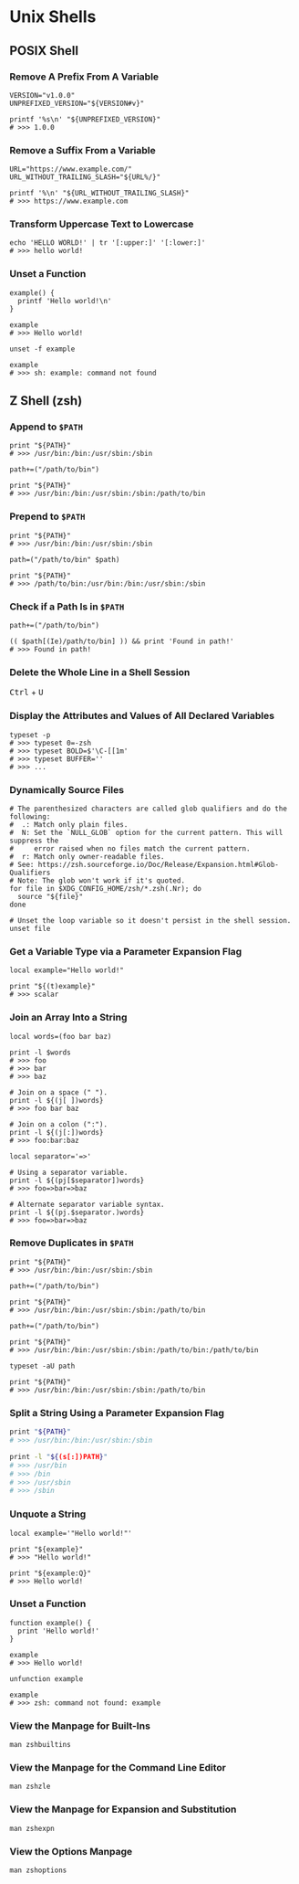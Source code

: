 Unix Shells
===========

POSIX Shell
-----------

### Remove A Prefix From A Variable

```shell
VERSION="v1.0.0"
UNPREFIXED_VERSION="${VERSION#v}"

printf '%s\n' "${UNPREFIXED_VERSION}"
# >>> 1.0.0
```

### Remove a Suffix From a Variable

```shell
URL="https://www.example.com/"
URL_WITHOUT_TRAILING_SLASH="${URL%/}"

printf '%\n' "${URL_WITHOUT_TRAILING_SLASH}"
# >>> https://www.example.com
```

### Transform Uppercase Text to Lowercase

```shell
echo 'HELLO WORLD!' | tr '[:upper:]' '[:lower:]'
# >>> hello world!
```

### Unset a Function

```shell
example() {
  printf 'Hello world!\n'
}

example
# >>> Hello world!

unset -f example

example
# >>> sh: example: command not found
```

Z Shell (zsh)
-------------

### Append to `$PATH`

```shell
print "${PATH}"
# >>> /usr/bin:/bin:/usr/sbin:/sbin

path+=("/path/to/bin")

print "${PATH}"
# >>> /usr/bin:/bin:/usr/sbin:/sbin:/path/to/bin
```

### Prepend to `$PATH`

```shell
print "${PATH}"
# >>> /usr/bin:/bin:/usr/sbin:/sbin

path=("/path/to/bin" $path)

print "${PATH}"
# >>> /path/to/bin:/usr/bin:/bin:/usr/sbin:/sbin
```

### Check if a Path Is in `$PATH`

```shell
path+=("/path/to/bin")

(( $path[(Ie)/path/to/bin] )) && print 'Found in path!'
# >>> Found in path!
```

### Delete the Whole Line in a Shell Session

<kbd>Ctrl</kbd> + <kbd>U</kbd>

### Display the Attributes and Values of All Declared Variables

```shell
typeset -p
# >>> typeset 0=-zsh
# >>> typeset BOLD=$'\C-[[1m'
# >>> typeset BUFFER=''
# >>> ...
```

### Dynamically Source Files

```shell
# The parenthesized characters are called glob qualifiers and do the following:
#  .: Match only plain files.
#  N: Set the `NULL_GLOB` option for the current pattern. This will suppress the
#     error raised when no files match the current pattern.
#  r: Match only owner-readable files.
# See: https://zsh.sourceforge.io/Doc/Release/Expansion.html#Glob-Qualifiers
# Note: The glob won't work if it's quoted.
for file in $XDG_CONFIG_HOME/zsh/*.zsh(.Nr); do
  source "${file}"
done

# Unset the loop variable so it doesn't persist in the shell session.
unset file
```

### Get a Variable Type via a Parameter Expansion Flag

```shell
local example="Hello world!"

print "${(t)example}"
# >>> scalar
```

### Join an Array Into a String

```shell
local words=(foo bar baz)

print -l $words
# >>> foo
# >>> bar
# >>> baz

# Join on a space (" ").
print -l ${(j[ ])words}
# >>> foo bar baz

# Join on a colon (":").
print -l ${(j[:])words}
# >>> foo:bar:baz

local separator='=>'

# Using a separator variable.
print -l ${(pj[$separator])words}
# >>> foo=>bar=>baz

# Alternate separator variable syntax.
print -l ${(pj.$separator.)words}
# >>> foo=>bar=>baz
```

### Remove Duplicates in `$PATH`

```shell
print "${PATH}"
# >>> /usr/bin:/bin:/usr/sbin:/sbin

path+=("/path/to/bin")

print "${PATH}"
# >>> /usr/bin:/bin:/usr/sbin:/sbin:/path/to/bin

path+=("/path/to/bin")

print "${PATH}"
# >>> /usr/bin:/bin:/usr/sbin:/sbin:/path/to/bin:/path/to/bin

typeset -aU path

print "${PATH}"
# >>> /usr/bin:/bin:/usr/sbin:/sbin:/path/to/bin
```

### Split a String Using a Parameter Expansion Flag

```sh
print "${PATH}"
# >>> /usr/bin:/bin:/usr/sbin:/sbin

print -l "${(s[:])PATH}"
# >>> /usr/bin
# >>> /bin
# >>> /usr/sbin
# >>> /sbin
```

### Unquote a String

```shell
local example='"Hello world!"'

print "${example}"
# >>> "Hello world!"

print "${example:Q}"
# >>> Hello world!
```

### Unset a Function

```shell
function example() {
  print 'Hello world!'
}

example
# >>> Hello world!

unfunction example

example
# >>> zsh: command not found: example
```

### View the Manpage for Built-Ins

```shell
man zshbuiltins
```

### View the Manpage for the Command Line Editor

```shell
man zshzle
```

### View the Manpage for Expansion and Substitution

```shell
man zshexpn
```

### View the Options Manpage

```shell
man zshoptions
```
